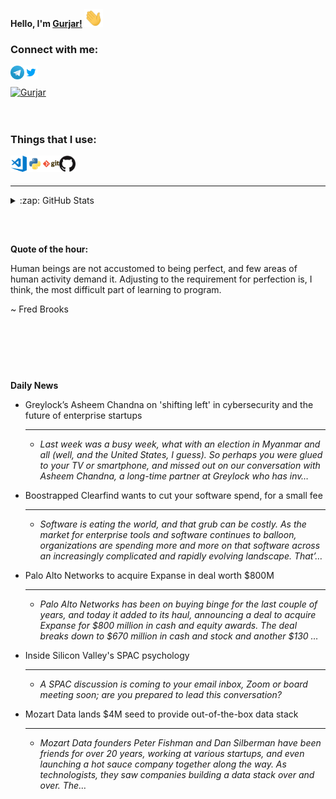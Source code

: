 #### Hello, I'm [Gurjar!](https://GurjarKing.github.io) <img src="https://raw.githubusercontent.com/ABSphreak/ABSphreak/master/gifs/Hi.gif" width="30px"></h2>


### Connect with me:

[<img align="left" alt="Gurjar | Telegram" width="22px" src="https://raw.githubusercontent.com/github/explore/80688e429a7d4ef2fca1e82350fe8e3517d3494d/topics/telegram/telegram.png" />][Telegram]
[<img align="left" alt="Gurjar | Twitter" width="22px" src="https://raw.githubusercontent.com/github/explore/80688e429a7d4ef2fca1e82350fe8e3517d3494d/topics/twitter/twitter.png" />][Twitter]
<br >
<br >
<a href="https://github.com/GurjarKing"><img src="https://komarev.com/ghpvc/?username=GurjarKing" alt="Gurjar" /></a> <br />
<br />
<br />
<!-- <br >

![](https://visitor-badge.glitch.me/badge?page_id=GurjarKing)

<br /> -->

### Things that I use:

[<img align="left" alt="Visual Studio Code" width="26px" src="https://raw.githubusercontent.com/github/explore/80688e429a7d4ef2fca1e82350fe8e3517d3494d/topics/visual-studio-code/visual-studio-code.png" />][VSCode]
[<img align="left" alt="Python" width="26px" src="https://raw.githubusercontent.com/github/explore/80688e429a7d4ef2fca1e82350fe8e3517d3494d/topics/python/python.png" />][Python]
[<img align="left" alt="Git" width="26px" src="https://raw.githubusercontent.com/github/explore/80688e429a7d4ef2fca1e82350fe8e3517d3494d/topics/git/git.png" />][Git]
[<img align="left" alt="GitHub" width="26px" src="https://raw.githubusercontent.com/github/explore/78df643247d429f6cc873026c0622819ad797942/topics/github/github.png" />][Github]

<br />
<br />

---
<details>
  <summary>:zap: GitHub Stats</summary>

<img align="left" alt="Gurjar's Github Stats" src="https://github-readme-stats.vercel.app/api?username=GurjarKing&show_icons=true&hide_border=true&count_private=true&include_all_commit=true&theme=algolia" />

</details>

<!-- ### 🔔 My latest tweet
<a href="https://twitter.com/Gurjar_King43" target="_blank">
	<img src="https://github.com/GurjarKing/GurjarKing/raw/master/tweet.png" width="70%" align="center" alt="Click to view on Twitter" title="My latest tweet, as an image"/>
</a> -->
<br>

<pre>

</pre>

**Quote of the hour:**

Human beings are not accustomed to being perfect, and few areas of human activity demand it. Adjusting to the requirement for perfection is, I think, the most difficult part of learning to program.

~ Fred Brooks
<pre>

</pre>
<br>
<pre>


</pre>
<strong>Daily News</strong>
  
  - Greylock’s Asheem Chandna on 'shifting left' in cybersecurity and the future of enterprise startups
     <hr/>
     
      - *Last week was a busy week, what with an election in Myanmar and all (well, and the United States, I guess). So perhaps you were glued to your TV or smartphone, and missed out on our conversation with Asheem Chandna, a long-time partner at Greylock who has inv…*
     
  - Boostrapped Clearfind wants to cut your software spend, for a small fee
      <hr/>
      
      - *Software is eating the world, and that grub can be costly. As the market for enterprise tools and software continues to balloon, organizations are spending more and more on that software across an increasingly complicated and rapidly evolving landscape. That’…*
      
  - Palo Alto Networks to acquire Expanse in deal worth $800M
      <hr/>
      
      - *Palo Alto Networks has been on buying binge for the last couple of years, and today it added to its haul, announcing a deal to acquire Expanse for $800 million in cash and equity awards. The deal breaks down to $670 million in cash and stock and another $130 …*
      
  - Inside Silicon Valley's SPAC psychology
      <hr/>
      
      - *A SPAC discussion is coming to your email inbox, Zoom or board meeting soon; are you prepared to lead this conversation?*
       
  - Mozart Data lands $4M seed to provide out-of-the-box data stack
      <hr/>
       
       - *Mozart Data founders Peter Fishman and Dan Silberman have been friends for over 20 years, working at various startups, and even launching a hot sauce company together along the way. As technologists, they saw companies building a data stack over and over. The…*
      

<br />

[VSCode]: https://code.visualstudio.com/
[Python]: https://www.python.org/
[Git]: https://git-scm.com/
[Github]: https://github.com/
[Telegram]: https://t.me/Gurjar_King/
[Twitter]: https://twitter.com/Gurjar_King43/
